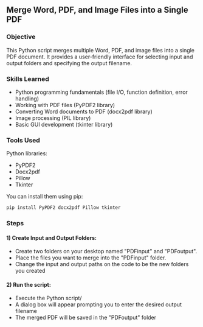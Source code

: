 ## Merge Word, PDF, and Image Files into a Single PDF


### Objective
This Python script merges multiple Word, PDF, and image files into a single PDF document. It provides a user-friendly interface for selecting input and output folders and specifying the output filename.

### Skills Learned
* Python programming fundamentals (file I/O, function definition, error handling)
* Working with PDF files (PyPDF2 library)
* Converting Word documents to PDF (docx2pdf library)
* Image processing (PIL library)
* Basic GUI development (tkinter library)

### Tools Used
Python libraries:
- PyPDF2
- Docx2pdf
- Pillow
- Tkinter

You can install them using pip:

```bash
pip install PyPDF2 docx2pdf Pillow tkinter
```
### Steps

#### 1) Create Input and Output Folders:
   - Create two folders on your desktop named "PDFinput" and "PDFoutput".
   - Place the files you want to merge into the "PDFinput" folder.
   - Change the input and output paths on the code to be the new folders you created

#### 2) Run the script:
   - Execute the Python script/
   - A dialog box will appear prompting you to enter the desired output filename
   - The merged PDF will be saved in the "PDFoutput" folder
   

